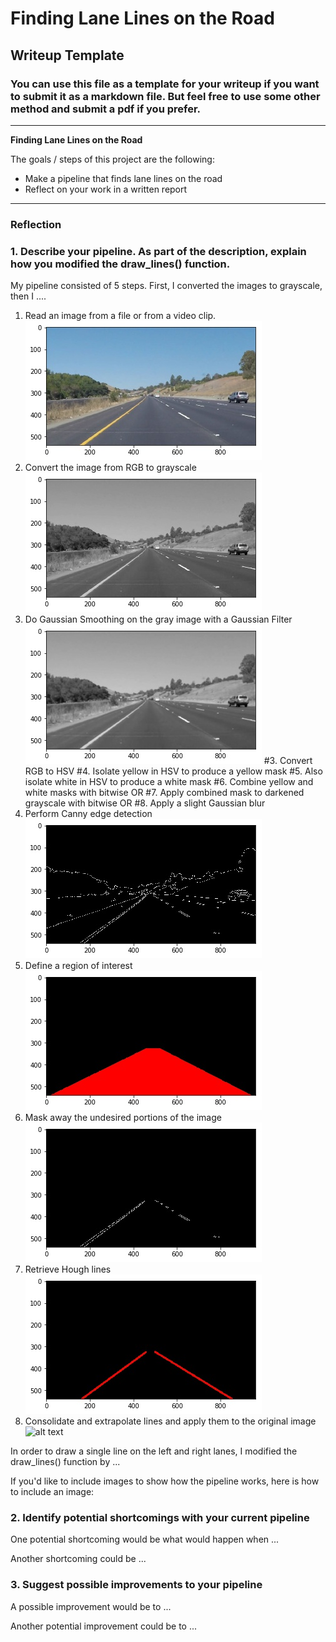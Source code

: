 # **Finding Lane Lines on the Road** 

## Writeup Template

### You can use this file as a template for your writeup if you want to submit it as a markdown file. But feel free to use some other method and submit a pdf if you prefer.

---

**Finding Lane Lines on the Road**

The goals / steps of this project are the following:
* Make a pipeline that finds lane lines on the road
* Reflect on your work in a written report


[//]: # (Image References)

[image1]: ./test_images_output/solidYellowCurve_original.jpg "solidYellowCurve"
[image2]: ./test_images_output/solidYellowCurve_gray.jpg "gray"
[image3]: ./test_images_output/solidYellowCurve_blur.jpg "gaussian-blur"
[image4]: ./test_images_output/solidYellowCurve_canny.jpg "canny edges"
[image5]: ./test_images_output/solidYellowCurve_roi_mask.jpg "region of interest"
[image6]: ./test_images_output/solidYellowCurve_roi_edges.jpg "edges of ROI"
[image7]: ./test_images_output/solidYellowCurve_hough_lines.jpg "hough transform"
[image8]: ./test_images_output/solidYellowCurve_result_img.jpg "result"


---

### Reflection

### 1. Describe your pipeline. As part of the description, explain how you modified the draw_lines() function.

My pipeline consisted of 5 steps. First, I converted the images to grayscale, then I .... 

1. Read an image from a file or from a video clip.
![alt text][image1]
2. Convert the image from RGB to grayscale
![alt text][image2]
3. Do Gaussian Smoothing on the gray image with a Gaussian Filter
![alt text][image3]
#3. Convert RGB to HSV
#4. Isolate yellow in HSV to produce a yellow mask
#5. Also isolate white in HSV to produce a white mask
#6. Combine yellow and white masks with bitwise OR
#7. Apply combined mask to darkened grayscale with bitwise OR
#8. Apply a slight Gaussian blur
4. Perform Canny edge detection
![alt text][image4]
10. Define a region of interest 
![alt text][image5]
11. Mask away the undesired portions of the image
![alt text][image6]
11. Retrieve Hough lines 
![alt text][image7]
12. Consolidate and extrapolate lines and apply them to the original image
![alt text][image8]

In order to draw a single line on the left and right lanes, I modified the draw_lines() function by ...

If you'd like to include images to show how the pipeline works, here is how to include an image: 



### 2. Identify potential shortcomings with your current pipeline


One potential shortcoming would be what would happen when ... 

Another shortcoming could be ...


### 3. Suggest possible improvements to your pipeline

A possible improvement would be to ...

Another potential improvement could be to ...
